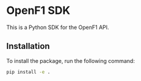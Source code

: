 # OpenF1 SDK

This is a Python SDK for the OpenF1 API.

## Installation

To install the package, run the following command:

```bash
pip install -e .
```
